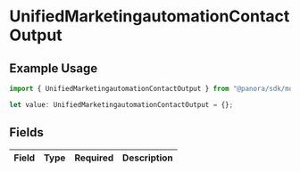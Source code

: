# UnifiedMarketingautomationContactOutput

## Example Usage

```typescript
import { UnifiedMarketingautomationContactOutput } from "@panora/sdk/models/components";

let value: UnifiedMarketingautomationContactOutput = {};
```

## Fields

| Field       | Type        | Required    | Description |
| ----------- | ----------- | ----------- | ----------- |